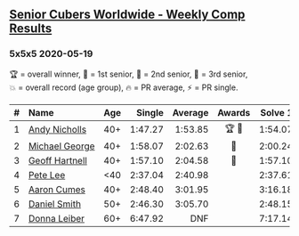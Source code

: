 <style>table {white-space: nowrap;}</style>

## [Senior Cubers Worldwide - Weekly Comp Results](/scw-comp/results/)
### 5x5x5 2020-05-19

<span style="white-space: nowrap;">🏆 = overall winner</span>, <span style="white-space: nowrap;">🥇 = 1st senior</span>, <span style="white-space: nowrap;">🥈 = 2nd senior</span>, <span style="white-space: nowrap;">🥉 = 3rd senior</span>, <span style="white-space: nowrap;">💥 = overall record (age group)</span>, <span style="white-space: nowrap;">🔥 = PR average</span>, <span style="white-space: nowrap;">⚡ = PR single</span>.

| # | Name | Age | Single | Average | Awards | Solve 1 | Solve 2 | Solve 3 | Solve 4 | Solve 5 | Video |
| :--: | :-- | :--: | --: | --: | :--: | --: | --: | --: | --: | --: | :-- |
| 1 | [Andy Nicholls](../../persons/andy_nicholls/555.md) | 40+ | 1:47.27 | 1:53.85 | 🏆 🥇 | 1:54.07 | 1:47.27 | 1:52.02 | 2:04.00 | 1:55.46 | [Link](https://www.facebook.com/events/201300894172579?view=permalink&id=202113550757980) |
| 2 | [Michael George](../../persons/michael_george/555.md) | 40+ | 1:58.07 | 2:02.63 | 🥈 | 2:00.24 | 2:05.12 | 2:28.69 | 1:58.07 | 2:02.52 | [Link](https://www.facebook.com/events/201300894172579?view=permalink&id=202491050720230) |
| 3 | [Geoff Hartnell](../../persons/geoff_hartnell/555.md) | 40+ | 1:57.10 | 2:04.58 | 🥉 | 1:57.10 | 1:59.96 | 2:03.42 | 2:10.35 | 2:21.80 | [Link](https://www.facebook.com/events/201300894172579?view=permalink&id=202443604058308) |
| 4 | [Pete Lee](../../persons/pete_lee/555.md) | <40 | 2:37.04 | 2:40.98 |  | 2:37.61 | 2:48.28 | 2:37.04 | DNS | DNS | [Link](https://www.facebook.com/events/201300894172579?view=permalink&id=202514160717919) |
| 5 | [Aaron Cumes](../../persons/aaron_cumes/555.md) | 40+ | 2:48.40 | 3:01.95 |  | 3:16.18 | 3:01.26 | 2:48.40 | DNS | DNS | [Link](https://www.facebook.com/events/201300894172579?view=permalink&id=202339374068731) |
| 6 | [Daniel Smith](../../persons/daniel_smith/555.md) | 50+ | 2:46.30 | 3:05.70 |  | 2:48.15 | 2:46.30 | 3:42.66 | DNS | DNS | [Link](https://www.facebook.com/events/201300894172579?view=permalink&id=204240630545272) |
| 7 | [Donna Leiber](../../persons/donna_leiber/555.md) | 60+ | 6:47.92 | DNF |  | 7:17.14 | 6:47.92 | DNS | DNS | DNS | [Link](https://www.facebook.com/events/201300894172579?view=permalink&id=204800883822580) |

<!-- Global site tag (gtag.js) - Google Analytics -->
<script async src="https://www.googletagmanager.com/gtag/js?id=UA-86348435-3"></script>
<script>window.dataLayer = window.dataLayer || []; function gtag() {dataLayer.push(arguments);} gtag('js', new Date()); gtag('config', 'UA-86348435-3');</script>
